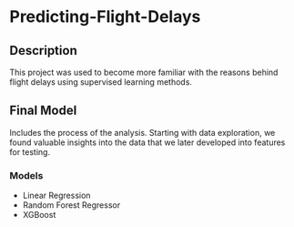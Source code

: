 # Predicting-Flight-Delays

## Description
This project was used to become more familiar with the reasons behind flight delays using supervised learning methods.

## Final Model
Includes the process of the analysis. Starting with data exploration, we found valuable insights into the data that we later developed into features for testing.

### Models
- Linear Regression
- Random Forest Regressor
- XGBoost
